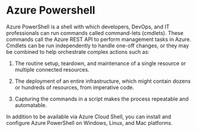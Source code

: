 # Azure Powershell

Azure PowerShell is a shell with which developers, DevOps, and IT professionals can run commands called command-lets (cmdlets). These commands call the Azure REST API to perform management tasks in Azure. Cmdlets can be run independently to handle one-off changes, or they may be combined to help orchestrate complex actions such as:

1) The routine setup, teardown, and maintenance of a single resource or multiple connected resources.

2) The deployment of an entire infrastructure, which might contain dozens or hundreds of resources, from imperative code.

3) Capturing the commands in a script makes the process repeatable and automatable.

In addition to be available via Azure Cloud Shell, you can install and configure Azure PowerShell on Windows, Linux, and Mac platforms.
